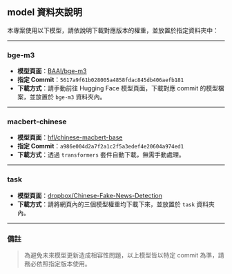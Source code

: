 ## model 資料夾說明

本專案使用以下模型，請依說明下載對應版本的權重，並放置於指定資料夾中：

---

### **bge-m3**

-  **模型頁面**：[BAAI/bge-m3](https://huggingface.co/BAAI/bge-m3/tree/main)  
-  **指定 Commit**：`5617a9f61b028005a4858fdac845db406aefb181`  
-  **下載方式**：請手動前往 Hugging Face 模型頁面，下載對應 commit 的模型檔案，並放置於 ``bge-m3`` 資料夾內。

---

### **macbert-chinese**

- **模型頁面**：[hfl/chinese-macbert-base](https://huggingface.co/hfl/chinese-macbert-base)  
- **指定 Commit**：`a986e004d2a7f2a1c2f5a3edef4e20604a974ed1`  
- **下載方式**：透過 `transformers` 套件自動下載，無需手動處理。

---

### **task**

- **模型頁面**：[dropbox/Chinese-Fake-News-Detection](https://www.dropbox.com/scl/fo/jadxfd0noq6h6ojkzlh63/AMdz_ykissSpZTsibaEULlQ?rlkey=bp6vbma8x6x72yc8dwgrr0oed&st=lj6x5wto&dl=0)    
- **下載方式**：請將網頁內的三個模型權重均下載下來，並放置於  ``task`` 資料夾內。 

---

### 備註

> 為避免未來模型更新造成相容性問題，以上模型皆以特定 commit 為準，請務必依照指定版本使用。
